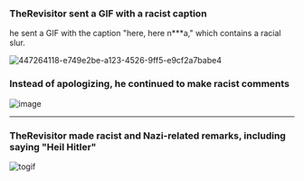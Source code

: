 ### TheRevisitor sent a GIF with a racist caption
he sent a GIF with the caption "here, here n\*\*\*a," which contains a racial slur.

![447264118-e749e2be-a123-4526-9ff5-e9cf2a7babe4](https://github.com/user-attachments/assets/d8836af4-7798-4b5d-9b01-97abba021547)

### Instead of apologizing, he continued to make racist comments
![image](https://github.com/user-attachments/assets/b37dcec2-3d26-45c1-bc49-f0438c71477a)

---

### TheRevisitor made racist and Nazi-related remarks, including saying "Heil Hitler"
![togif](https://github.com/user-attachments/assets/8ea325df-69c0-4f66-9f0c-30d583153188)
